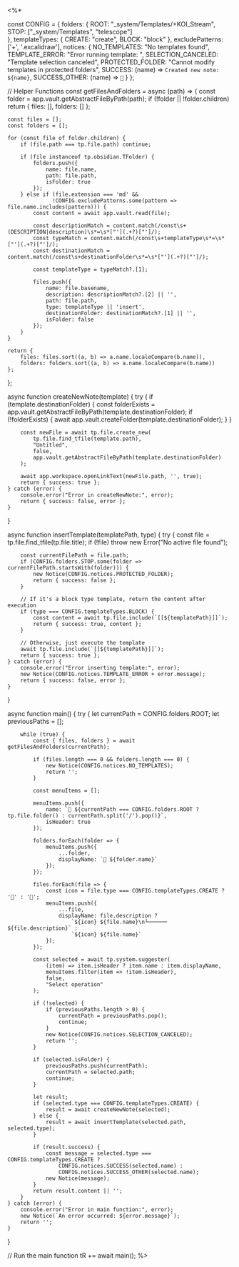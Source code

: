 <%*

const CONFIG = {
    folders: {
        ROOT: "_system/Templates/+KOI_Stream",
        STOP: ["_system/Templates", "telescope"]  
    },
    templateTypes: {
        CREATE: "create",
        BLOCK: "block"
    },
    excludePatterns: ['+', '.excalidraw'],
    notices: {
        NO_TEMPLATES: "No templates found",
        TEMPLATE_ERROR: "Error running template: ",
        SELECTION_CANCELED: "Template selection canceled",
        PROTECTED_FOLDER: "Cannot modify templates in protected folders",
        SUCCESS: (name) => `Created new note: ${name}`,
        SUCCESS_OTHER: (name) => `🍏`
    }
};

// Helper Functions
const getFilesAndFolders = async (path) => {
    const folder = app.vault.getAbstractFileByPath(path);
    if (!folder || !folder.children) return { files: [], folders: [] };
    
    const files = [];
    const folders = [];
    
    for (const file of folder.children) {
        if (file.path === tp.file.path) continue;
        
        if (file instanceof tp.obsidian.TFolder) {
            folders.push({
                name: file.name,
                path: file.path,
                isFolder: true
            });
        } else if (file.extension === 'md' && 
                  !CONFIG.excludePatterns.some(pattern => file.name.includes(pattern))) {
            const content = await app.vault.read(file);
            
            const descriptionMatch = content.match(/const\s+(DESCRIPTION|description)\s*=\s*["'](.+?)["']/);
            const typeMatch = content.match(/const\s+templateType\s*=\s*["'](.+?)["']/);
            const destinationMatch = content.match(/const\s+destinationFolder\s*=\s*["'](.+?)["']/);
            
            const templateType = typeMatch?.[1];
            
            files.push({
                name: file.basename,
                description: descriptionMatch?.[2] || '',
                path: file.path,
                type: templateType || 'insert',
                destinationFolder: destinationMatch?.[1] || '',
                isFolder: false
            });
        }
    }
    
    return { 
        files: files.sort((a, b) => a.name.localeCompare(b.name)),
        folders: folders.sort((a, b) => a.name.localeCompare(b.name))
    };
};

async function createNewNote(template) {
    try {
        if (template.destinationFolder) {
            const folderExists = app.vault.getAbstractFileByPath(template.destinationFolder);
            if (!folderExists) {
                await app.vault.createFolder(template.destinationFolder);
            }
        }
        
        const newFile = await tp.file.create_new(
            tp.file.find_tfile(template.path),
            "Untitled",
            false,
            app.vault.getAbstractFileByPath(template.destinationFolder)
        );
        
        await app.workspace.openLinkText(newFile.path, '', true);
        return { success: true };
    } catch (error) {
        console.error("Error in createNewNote:", error);
        return { success: false, error };
    }
}

async function insertTemplate(templatePath, type) {
    try {
        const file = tp.file.find_tfile(tp.file.title);
        if (!file) throw new Error("No active file found");
        
        const currentFilePath = file.path;
        if (CONFIG.folders.STOP.some(folder => currentFilePath.startsWith(folder))) {
            new Notice(CONFIG.notices.PROTECTED_FOLDER);
            return { success: false };
        }
        
        // If it's a block type template, return the content after execution
        if (type === CONFIG.templateTypes.BLOCK) {
            const content = await tp.file.include(`[[${templatePath}]]`);
            return { success: true, content };
        }
        
        // Otherwise, just execute the template
        await tp.file.include(`[[${templatePath}]]`);
        return { success: true };
    } catch (error) {
        console.error("Error inserting template:", error);
        new Notice(CONFIG.notices.TEMPLATE_ERROR + error.message);
        return { success: false, error };
    }
}

async function main() {
    try {
        let currentPath = CONFIG.folders.ROOT;
        let previousPaths = [];
        
        while (true) {
            const { files, folders } = await getFilesAndFolders(currentPath);
            
            if (files.length === 0 && folders.length === 0) {
                new Notice(CONFIG.notices.NO_TEMPLATES);
                return '';
            }

            const menuItems = [];
            
            menuItems.push({ 
                name: `📁 ${currentPath === CONFIG.folders.ROOT ? tp.file.folder() : currentPath.split('/').pop()}`, 
                isHeader: true 
            });
            
            folders.forEach(folder => {
                menuItems.push({
                    ...folder,
                    displayName: `📁 ${folder.name}`
                });
            });
            
            files.forEach(file => {
                const icon = file.type === CONFIG.templateTypes.CREATE ? '📝' : '📄';
                menuItems.push({
                    ...file,
                    displayName: file.description ? 
                        `${icon} ${file.name}\n└────── ${file.description}` : 
                        `${icon} ${file.name}`
                });
            });

            const selected = await tp.system.suggester(
                (item) => item.isHeader ? item.name : item.displayName,
                menuItems.filter(item => !item.isHeader),
                false,
                "Select operation"
            );

            if (!selected) {
                if (previousPaths.length > 0) {
                    currentPath = previousPaths.pop();
                    continue;
                }
                new Notice(CONFIG.notices.SELECTION_CANCELED);
                return '';
            }

            if (selected.isFolder) {
                previousPaths.push(currentPath);
                currentPath = selected.path;
                continue;
            }

            let result;
            if (selected.type === CONFIG.templateTypes.CREATE) {
                result = await createNewNote(selected);
            } else {
                result = await insertTemplate(selected.path, selected.type);
            }
                
            if (result.success) {
                const message = selected.type === CONFIG.templateTypes.CREATE ? 
                    CONFIG.notices.SUCCESS(selected.name) :
                    CONFIG.notices.SUCCESS_OTHER(selected.name);
                new Notice(message);
            }
            return result.content || '';
        }
    } catch (error) {
        console.error("Error in main function:", error);
        new Notice(`An error occurred: ${error.message}`);
        return '';
    }
}

// Run the main function
tR += await main();
%>